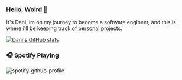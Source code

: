 ### Hello, Wolrd 👋
It's Dani, im on my journey to become a software engineer, and this is where i'll be keeping track of personal projects.

[![Dani's GitHub stats](https://github-readme-stats.vercel.app/api?username=danabolic&theme=radical)](https://github.com/anuraghazra/github-readme-stats)

### 🎧 Spotify Playing

![spotify-github-profile](https://github.com/itgoyo/itgoyo/blob/master/img/default.svg)
<!-- [![spotify-github-profile](https://spotify-github-profile.vercel.app/api/view?uid=g9mmploi6sdrg6sk0xosqex2u&cover_image=true&theme=default)](https://github.com/kittinan/spotify-github-profile) -->

<!--
**danabolic/danabolic** is a ✨ _special_ ✨ repository because its `README.md` (this file) appears on your GitHub profile.

Here are some ideas to get you started:

- 🔭 I’m currently working on ...
- 🌱 I’m currently learning ...
- 👯 I’m looking to collaborate on ...
- 🤔 I’m looking for help with ...
- 💬 Ask me about ...
- 📫 How to reach me: ...
- 😄 Pronouns: ...
- ⚡ Fun fact: ...
-->
